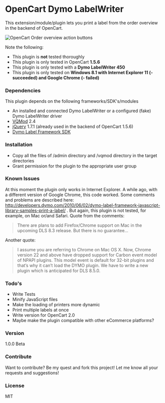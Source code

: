 # OpenCart Dymo LabelWriter

This extension/module/plugin lets you print a label from the order overview in the backend of OpenCart.

![OpenCart Order overview action buttons](https://cloud.githubusercontent.com/assets/9481318/6547681/577e06b6-c5df-11e4-8ad2-bbeb028a24ab.PNG)

Note the following:
* This plugin is **not** tested thoroughly
* This plugin is only tested in OpenCart **1.5.6**
* This plugin is only tested with a **Dymo LabelWriter 450**
* This plugin is only tested on **Windows 8.1 with Internet Explorer 11 (- succeeded) and Google Chrome (- failed)**

### Dependencies

This plugin depends on the following frameworks/SDK's/modules

* An installed and connected Dymo LabelWriter or a configured (fake) Dymo LabelWriter driver
* [VQMod] 2.4
* [jQuery] 1.7.1 (already used in the backend of OpenCart 1.5.6)
* [Dymo Label Framework SDK]

### Installation

* Copy all the files of /admin directory and /vqmod directory in the target directories
* Grant permission for the plugin to the appropriate user group

### Known Issues

At this moment the plugin only works in Internet Explorer. A while ago, with a different version of Google Chrome, this code worked. Some comments and problems are described here: http://developers.dymo.com/2010/06/02/dymo-label-framework-javascript-library-samples-print-a-label/ . But again, this plugin is not tested, for example, on Mac or/and Safari. Quote from the comments:
> There are plans to add Firefox/Chrome support on Mac in the upcoming DLS 8.3 release. But there is no guarantee…

Another quote: 
> I assume you are referring to Chrome on Mac OS X. Now, Chrome version 22 and above have dropped support for Carbon event model of NPAPI plugins. This model event is default for 32-bit plugins and that’s why it can’t load the DYMO plugin. We have to write a new plugin which is anticipated for DLS 8.5.0.

### Todo's

 - Write Tests
 - Minify JavaScript files
 - Make the loading of printers more dynamic
 - Print multiple labels at once
 - Write version for OpenCart 2.0
 - Maybe make the plugin compatible with other eCommerce platforms?

### Version
1.0.0 Beta

### Contribute

Want to contribute? Be my quest and fork this project! Let me know all your requests and suggestions!

### License

MIT

[Dymo Label Framework SDK]: http://labelwriter.com/software/dls/sdk/js/DYMO.Label.Framework.latest.js
[jQuery]:http://jquery.com
[VQMod]: https://github.com/vqmod/vqmod